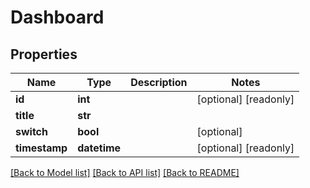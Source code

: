 # Dashboard

## Properties
Name | Type | Description | Notes
------------ | ------------- | ------------- | -------------
**id** | **int** |  | [optional] [readonly] 
**title** | **str** |  | 
**switch** | **bool** |  | [optional] 
**timestamp** | **datetime** |  | [optional] [readonly] 

[[Back to Model list]](../README.md#documentation-for-models) [[Back to API list]](../README.md#documentation-for-api-endpoints) [[Back to README]](../README.md)


